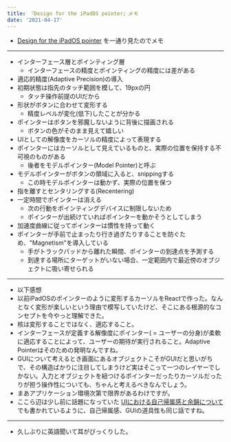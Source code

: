 ```yaml
---
title: 『Design for the iPadOS pointer』メモ
date: '2021-04-17'
---
```


- [Design for the iPadOS pointer](https://developer.apple.com/videos/play/wwdc2020/10640/) を一通り見たのでメモ

---

- インターフェース層とポインティング層
  - インターフェースの精度とポインティングの精度には差がある
- 適応的精度(Adaptive Precision)の導入
- 初期状態は指先のタッチ範囲を模して、19pxの円
  - タッチ操作前提のUIだから
- 形状がボタンに合わせて変形する
  - 精度レベルが変化(低下)したことが分かる
- ポインターはボタンを邪魔しないように背後に描画される
  - ボタンの色がそのまま見えて嬉しい
- UIとしての解像度をカーソルの精度によって表現する
- ポインターにはカーソルとして見えているものと、実際の位置を保持する不可視のものがある
  - 後者をモデルポインター(Model Pointer)と呼ぶ
- モデルポインターがボタンの領域に入ると、snippingする
  - この時モデルポインターは動かず、実際の位置を保つ
- 指を離すとセンタリングする(Recentering)
- 一定時間でポインターは消える
  - 次の行動をポインティングデバイスに制限しないため
  - ポインターが出続けていればポインターを動かそうとしてしまう
- 加速度曲線に従ってポインターは慣性を持って動く
- ポインターが手前で止まったり行き過ぎたりすることを防ぐため、"Magnetism"を導入している
  - 手がトラックパッドから離れた瞬間、ポインターの到達点を予測する
  - 到達する場所にターゲットがいない場合、一定範囲内で最近傍のオブジェクトに吸い寄せられる

---

- 以下感想
- 以前iPadOSのポインターのように変形するカーソルをReactで作った。なんとなく変形が楽しいという理由で模写していたけど、そこにある根源的なコンセプトを今やっと理解できた。
- 核は変形することではなく、適応すること。
- インターフェースが定義する解像度にポインター( = ユーザーの分身)が柔軟に適応することによって、ユーザーの期待が実行されること。Adaptive Pointerはそのための発明なんですね。
- GUIについて考えるとき画面にあるオブジェクトこそがGUIだと思いがちで、その構造ばかりに注目してしまうけど実はそこって一つのレイヤーでしかない。入力とオブジェクトを紐つけるポインターだったりカーソルだったりが担う操作性についても、ちゃんと考えるべきなんでしょう。
- まあアプリケーション環境次第で限界があるわけですが。
- ここら辺は少し前に話題になっていた [UIにおける自己帰属感と余韻について](https://note.com/p5_keita/n/nf45fdd9e1ceb) でも書かれているように、自己帰属感、GUIの道具性も同じ話ですね。

---

- 久しぶりに英語聞いて耳がびっくりした。


